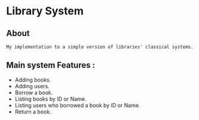 # Library System

  ## About
  
    My implementation to a simple version of libraries' classical systems.
  
  ## Main system Features :

  * Adding books.
  * Adding users.
  * Borrow a book.
  * Listing books by ID or Name.
  * Listing users who borrowed a book by ID or Name.
  * Return a book.





